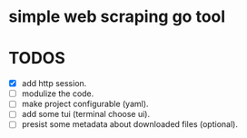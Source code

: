 # simple web scraping go tool



# TODOS
- [x] add http session.
- [ ] modulize the code.
- [ ] make project configurable (yaml).
- [ ] add some tui (terminal choose ui).
- [ ] presist some metadata about downloaded files (optional).
